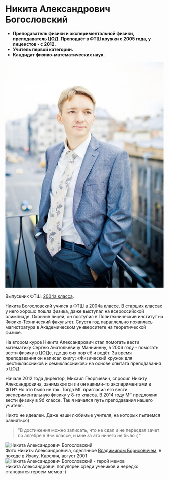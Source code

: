 <!--?title Богословский Никита Александрович -->

# Никита Александрович Богословский

* __Преподаватель физики и экспериментальной физики, преподаватель ЦОД. Преподаёт в ФТШ кружки с 2005 года, у лицеистов - с 2012.__ 
* __Учитель первой категории.__ 
* __Кандидат физико-математических наук.__


<div class="row">
  <div class="col-xl-6 offset-xl-3 col-sm-12 text-center">
    <img alt="Никита Александрович Богословский" src="https://raw.githubusercontent.com/pths-archive/static/gh-pages/img/bogoslovskii/profile.jpg" class="full-width"/><br/>
  </div>
</div>

Выпускник ФТШ, [2004а класса](/people/classes/2004a/index.html).



Никита Богословский учился в ФТШ в 2004а классе. В старших классах у него хорошо пошла физика, даже выступал на всероссийской олимпиаде. Окончив лицей, он поступил в Политехнический институт на Физико-Технический факультет. Спустя год параллельно появилась магистратура в Академическом университете на теоретической физике.


На втором курсе Никита Александрович стал помогать вести математику Сергею Анатольевичу Маннинену, в 2006 году - помогать вести физику в ЦОДе, где до сих пор её и ведёт. За время преподавания он написал книгу: «Физический кружок для шестиклассников и семиклассников» на основе опытата преподавания в ЦОД.

Начале 2012 года директор, Михаил Георгиевич, спросил Никиту Александровича, занимаюнтся ли он какими-то экспериментами в ФТИ? Но это было не так. Тогда МГ пригласил его вести экспериментальную физику у 8-го класса.
В 2014 году МГ предложил вести физику в 9б классе. Так я начался путь преподавания нашего учителя.

Никто не идеален. Даже наши любимые учителя, на которых пытаемся равняться)

> "В достижения можно записать, что не сдал и не пересдал зачет по алгебре в 9-м классе, и мне за это ничего не было :)"  

<div class="row">
  <div class="col-xl-6 col-sm-12 text-center">
    <img alt="Никита Александрович Богословский" class="full-width"
        src="https://raw.githubusercontent.com/pths-archive/static/gh-pages/img/bogoslovskii/bogoslovskii-in-karelia.jpg"/><br/>
    <span class="hint">Фото Никиты Александровича, сделанное <a href="/people/volovik/index.html">Владимиром Борисовичем</a>,
        в походе в Ихалу, Карелия, август 2001</span>
  </div>
  <div class="col-xl-6 col-sm-12 text-center">
    <img alt="Никита Александрович Богословский - герой мемов" class="full-width"
        src="https://raw.githubusercontent.com/pths-archive/static/gh-pages/img/bogoslovskii/at-the-board.jpg"/><br/>
    <span class="hint">Никита Александрович популярен среди учеников и нередко становится героем мемов :)</span>
  </div>
</div>

